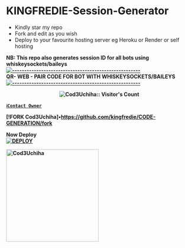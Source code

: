 # KINGFREDIE-Session-Generator
- Kindly star my repo
- Fork and edit as you wish
- Deploy to your favourite hosting server eg Heroku or Render or self hosting

<strong>NB:<strong/> This repo also generates session ID for all bots using whiskeysockets/baileys
[![-----------------------------------------------------](https://raw.githubusercontent.com/andreasbm/readme/master/assets/lines/colored.png)](#table-of-contents)
<br/>QR- WEB - PAIR CODE FOR BOT WITH WHISKEYSOCKETS/BAILEYS
[![-----------------------------------------------------](https://raw.githubusercontent.com/andreasbm/readme/master/assets/lines/colored.png)](#table-of-contents)
<p align="center">
   <a href="https://github.com/kingfredie">
</a>
 <p align="center"><img src="https://profile-counter.glitch.me/{kingfredie}/count.svg" alt="Cod3Uchiha:: Visitor's Count" /></p>



[`ℹ️Contact Owner`](https://wa.me/255752593977)

[!FORK Cod3Uchiha]•https://github.com/kingfredie/CODE-GENERATION/fork

Now Deploy
    <br>
<a href='https://dashboard.heroku.com/new?template=https://github.com/kingfredie/CODE-GENERATION' target="_blank"><img alt='DEPLOY' src='https://img.shields.io/badge/-DEPLOY-black?style=for-the-badge&logo=heroku&logoColor=black'/>


 <a href="https://github.com/Fred1e"><img src="https://github.com/Fred1e.png" width="250" height="250" alt="Cod3Uchiha"/></a>

